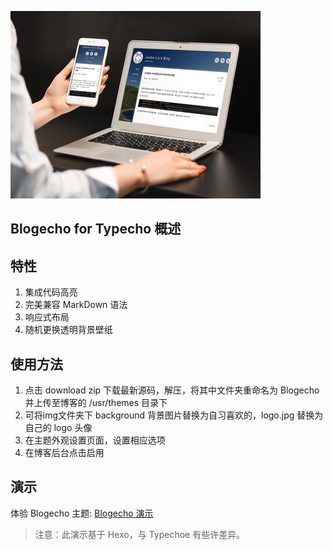 ![image](githubimg/blogecho.jpg)
## Blogecho for Typecho 概述
## 特性
 1. 集成代码高亮
 2. 完美兼容 MarkDown 语法
 3. 响应式布局
 4. 随机更换透明背景壁纸

## 使用方法
1. 点击 download zip 下载最新源码，解压，将其中文件夹重命名为 Blogecho 并上传至博客的 /usr/themes 目录下
2. 可将img文件夹下 background 背景图片替换为自习喜欢的，logo.jpg 替换为自己的 logo 头像
3. 在主题外观设置页面，设置相应选项
4. 在博客后台点击启用

## 演示
体验 Blogecho 主题: [Blogecho 演示](http://www.zhtblog.top)
> 注意：此演示基于 Hexo，与 Typechoe 有些许差异。






